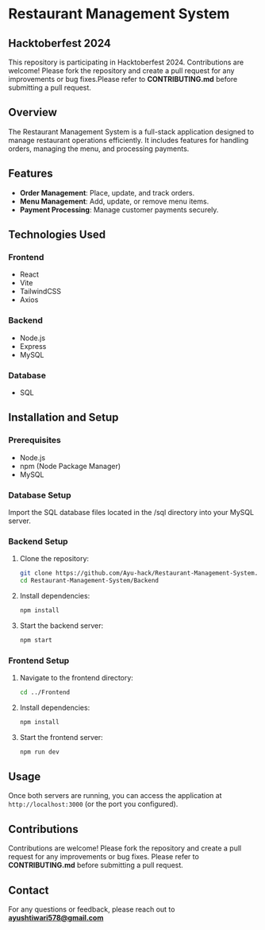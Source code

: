 
# Restaurant Management System

## Hacktoberfest 2024
This repository is participating in Hacktoberfest 2024. Contributions are welcome! Please fork the repository and create a pull request for any improvements or bug fixes.Please refer to **CONTRIBUTING.md** before submitting a pull request.

## Overview
The Restaurant Management System is a full-stack application designed to manage restaurant operations efficiently. It includes features for handling orders, managing the menu, and processing payments.

## Features
- **Order Management**: Place, update, and track orders.
- **Menu Management**: Add, update, or remove menu items.
- **Payment Processing**: Manage customer payments securely.

## Technologies Used
### Frontend
- React
- Vite
- TailwindCSS
- Axios

### Backend
- Node.js
- Express
- MySQL

### Database
- SQL

## Installation and Setup

### Prerequisites
- Node.js
- npm (Node Package Manager)
- MySQL

### Database Setup

Import the SQL database files located in the /sql directory into your MySQL server.

### Backend Setup
1. Clone the repository:
   ```sh
   git clone https://github.com/Ayu-hack/Restaurant-Management-System.git
   cd Restaurant-Management-System/Backend
   ```
2. Install dependencies:
   ```sh
   npm install
   ```
3. Start the backend server:
   ```sh
   npm start
   ```

### Frontend Setup
1. Navigate to the frontend directory:
   ```sh
   cd ../Frontend
   ```
2. Install dependencies:
   ```sh
   npm install
   ```
3. Start the frontend server:
   ```sh
   npm run dev
   ```

## Usage
Once both servers are running, you can access the application at `http://localhost:3000` (or the port you configured).

## Contributions
Contributions are welcome! Please fork the repository and create a pull request for any improvements or bug fixes. Please refer to **CONTRIBUTING.md** before submitting a pull request.
## Contact
For any questions or feedback, please reach out to **ayushtiwari578@gmail.com**
